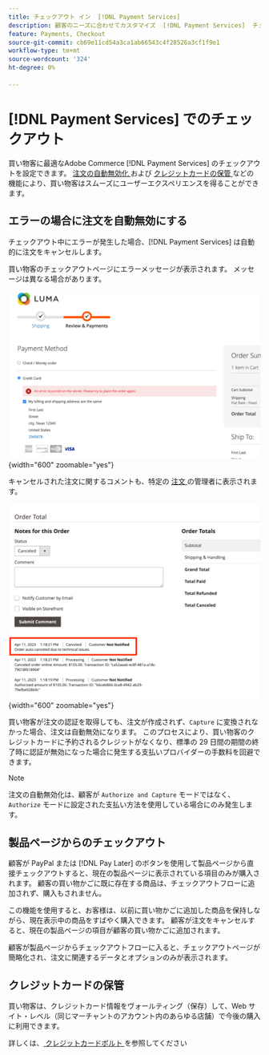 ```yaml
---
title: チェックアウト イン  [!DNL Payment Services]
description: 顧客のニーズに合わせてカスタマイズ  [!DNL Payment Services]  チェックアウトします。
feature: Payments, Checkout
source-git-commit: cb69e11cd54a3ca1ab66543c4f28526a3cf1f9e1
workflow-type: tm+mt
source-wordcount: '324'
ht-degree: 0%

---
```



# [!DNL Payment Services] でのチェックアウト

買い物客に最適なAdobe Commerce [!DNL Payment Services] のチェックアウトを設定できます。 [ 注文の自動無効化 ](#order-auto-voided-if-error) および [ クレジットカードの保管 ](#credit-card-vaulting) などの機能により、買い物客はスムーズにユーザーエクスペリエンスを得ることができます。

## エラーの場合に注文を自動無効にする

チェックアウト中にエラーが発生した場合、[!DNL Payment Services] は自動的に注文をキャンセルします。

買い物客のチェックアウトページにエラーメッセージが表示されます。 メッセージは異なる場合があります。

![ チェックアウト中のエラー ](assets/user-checkout-error.png " チェックアウト中のエラー "){width="600" zoomable="yes"}

キャンセルされた注文に関するコメントも、特定の [ 注文 ](https://experienceleague.adobe.com/docs/commerce-admin/stores-sales/order-management/orders/orders.html?lang=ja) の管理者に表示されます。

![ 注文に対する管理者のキャンセルされた注文コメント ](assets/admin-checkout-error.png " 注文に対する管理者のキャンセルされた注文コメント "){width="600" zoomable="yes"}

買い物客が注文の認証を取得しても、注文が作成されず、`Capture` に変換されなかった場合、注文は自動無効になります。 このプロセスにより、買い物客のクレジットカードに予約されるクレジットがなくなり、標準の 29 日間の期間の終了時に認証が無効になった場合に発生する支払いプロバイダーの手数料を回避できます。

>[!NOTE]
>
>注文の自動無効化は、顧客が `Authorize and Capture` モードではなく、`Authorize` モードに設定された支払い方法を使用している場合にのみ発生します。

## 製品ページからのチェックアウト

顧客が PayPal または [!DNL Pay Later] のボタンを使用して製品ページから直接チェックアウトすると、現在の製品ページに表示されている項目のみが購入されます。 顧客の買い物かごに既に存在する商品は、チェックアウトフローに追加されず、購入もされません。

この機能を使用すると、お客様は、以前に買い物かごに追加した商品を保持しながら、現在表示中の商品をすばやく購入できます。
顧客が注文をキャンセルすると、現在の製品ページの項目が顧客の買い物かごに追加されます。

顧客が製品ページからチェックアウトフローに入ると、チェックアウトページが簡略化され、注文に関連するデータとオプションのみが表示されます。

## クレジットカードの保管

買い物客は、クレジットカード情報をヴォールティング（保存）して、Web サイト・レベル（同じマーチャントのアカウント内のあらゆる店舗）で今後の購入に利用できます。

詳しくは、[ クレジットカードボルト ](vaulting.md) を参照してください
